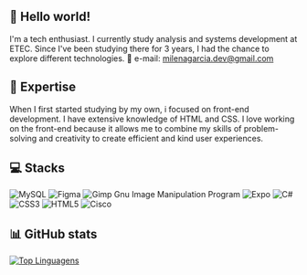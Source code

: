 👾 Hello world!
------------------
I'm a tech enthusiast. I currently study analysis and systems development at ETEC. Since I've been studying there for 3 years, I had the chance to explore different technologies.  💌 e-mail: <milenagarcia.dev@gmail.com>

🚀 Expertise
---------------
When I first started studying by my own, i focused on front-end development. I have extensive knowledge of HTML and CSS.  I love working on the front-end because it allows me to combine my skills of problem-solving and creativity to create efficient and kind user experiences.

💻 Stacks
------------
![MySQL](https://img.shields.io/badge/mysql-%2300f.svg?style=for-the-badge&logo=mysql&logoColor=white) ![Figma](https://img.shields.io/badge/figma-%23F24E1E.svg?style=for-the-badge&logo=figma&logoColor=white) ![Gimp Gnu Image Manipulation Program](https://img.shields.io/badge/Gimp-657D8B?style=for-the-badge&logo=gimp&logoColor=FFFFFF) ![Expo](https://img.shields.io/badge/expo-1C1E24?style=for-the-badge&logo=expo&logoColor=#D04A37) ![C#](https://img.shields.io/badge/c%23-%23239120.svg?style=for-the-badge&logo=c-sharp&logoColor=white) ![CSS3](https://img.shields.io/badge/css3-%231572B6.svg?style=for-the-badge&logo=css3&logoColor=white) ![HTML5](https://img.shields.io/badge/html5-%23E34F26.svg?style=for-the-badge&logo=html5&logoColor=white) ![Cisco](https://img.shields.io/badge/cisco-%23049fd9.svg?style=for-the-badge&logo=cisco&logoColor=black) 

📊 GitHub stats
---------------
[![Top Linguagens](https://github-readme-stats.vercel.app/api/top-langs/?username=MilenaGarciaCosta&layout=compact&theme=radical)](https://github.com/anuraghazra/github-readme-stats)

